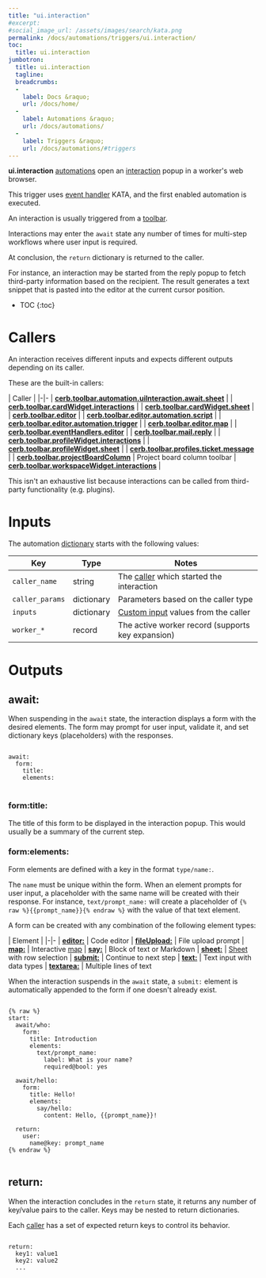 ```yaml
---
title: "ui.interaction"
#excerpt: 
#social_image_url: /assets/images/search/kata.png
permalink: /docs/automations/triggers/ui.interaction/
toc:
  title: ui.interaction
jumbotron:
  title: ui.interaction
  tagline: 
  breadcrumbs:
  -
    label: Docs &raquo;
    url: /docs/home/
  -
    label: Automations &raquo;
    url: /docs/automations/
  -
    label: Triggers &raquo;
    url: /docs/automations/#triggers
---
```


**ui.interaction** [automations](/docs/automations/) open an [interaction](/docs/interactions/) popup in a worker's web browser.

This trigger uses [event handler](/docs/automations/#event-handlers) KATA, and the first enabled automation is executed.

An interaction is usually triggered from a [toolbar](/docs/interactions/toolbar/).

Interactions may enter the `await` state any number of times for multi-step workflows where user input is required.

At conclusion, the `return` dictionary is returned to the caller.

For instance, an interaction may be started from the reply popup to fetch third-party information based on the recipient. The result generates a text snippet that is pasted into the editor at the current cursor position.

* TOC
{:toc}

# Callers

An interaction receives different inputs and expects different outputs depending on its caller.

These are the built-in callers:

| Caller | 
|-|-
| [**cerb.toolbar.automation.uiInteraction.await.sheet**](/docs/automations/triggers/ui.interaction/callers/cerb.toolbar.automation.uiInteraction.await.sheet/) | 
| [**cerb.toolbar.cardWidget.interactions**](/docs/automations/triggers/ui.interaction/callers/cerb.toolbar.cardWidget.interactions/) | 
| [**cerb.toolbar.cardWidget.sheet**](/docs/automations/triggers/ui.interaction/callers/cerb.toolbar.cardWidget.sheet/) | 
| [**cerb.toolbar.editor**](/docs/automations/triggers/ui.interaction/callers/cerb.toolbar.editor/) | 
| [**cerb.toolbar.editor.automation.script**](/docs/automations/triggers/ui.interaction/callers/cerb.toolbar.editor.automation.script/) | 
| [**cerb.toolbar.editor.automation.trigger**](/docs/automations/triggers/ui.interaction/callers/cerb.toolbar.editor.automation.trigger/) | 
| [**cerb.toolbar.editor.map**](/docs/automations/triggers/ui.interaction/callers/cerb.toolbar.editor.map/) | 
| [**cerb.toolbar.eventHandlers.editor**](/docs/automations/triggers/ui.interaction/callers/cerb.toolbar.eventHandlers.editor/) | 
| [**cerb.toolbar.mail.reply**](/docs/automations/triggers/ui.interaction/callers/cerb.toolbar.mail.reply/) | 
| [**cerb.toolbar.profileWidget.interactions**](/docs/automations/triggers/ui.interaction/callers/cerb.toolbar.profileWidget.interactions/) | 
| [**cerb.toolbar.profileWidget.sheet**](/docs/automations/triggers/ui.interaction/callers/cerb.toolbar.profileWidget.sheet/) | 
| [**cerb.toolbar.profiles.ticket.message**](/docs/automations/triggers/ui.interaction/callers/cerb.toolbar.profiles.ticket.message/) | 
| [**cerb.toolbar.projectBoardColumn**](/docs/automations/triggers/ui.interaction/callers/cerb.toolbar.projectBoardColumn/) | Project board column toolbar
| [**cerb.toolbar.workspaceWidget.interactions**](/docs/automations/triggers/ui.interaction/callers/cerb.toolbar.workspaceWidget.interactions/) | 

This isn't an exhaustive list because interactions can be called from third-party functionality (e.g. plugins). 

# Inputs

The automation [dictionary](/docs/automations/#dictionaries) starts with the following values:

| Key | Type | Notes
|-|-|-
| `caller_name` | string | The [caller](#callers) which started the interaction
| `caller_params` | dictionary | Parameters based on the caller type
| `inputs` | dictionary | [Custom input](/docs/automations/#inputs) values from the caller
| `worker_*` | record | The active worker record (supports key expansion)

# Outputs

## await:

When suspending in the `await` state, the interaction displays a form with the desired elements. The form may prompt for user input, validate it, and set dictionary keys (placeholders) with the responses.

<pre>
<code class="language-cerb">
await:
  form:
    title:
    elements:
</code>
</pre>

### form:title:

The title of this form to be displayed in the interaction popup. This would usually be a summary of the current step.

### form:elements:

Form elements are defined with a key in the format `type/name:`.

The `name` must be unique within the form. When an element prompts for user input, a placeholder with the same name will be created with their response. For instance, `text/prompt_name:` will create a placeholder of `{% raw %}{{prompt_name}}{% endraw %}` with the value of that text element.

A form can be created with any combination of the following element types:

| Element |
|-|-
| [**editor:**](/docs/automations/triggers/ui.interaction/elements/editor/) | Code editor
| [**fileUpload:**](/docs/automations/triggers/ui.interaction/elements/fileUpload/) | File upload prompt
| [**map:**](/docs/automations/triggers/ui.interaction/elements/map/) | Interactive [map](/docs/maps/) 
| [**say:**](/docs/automations/triggers/ui.interaction/elements/say/) | Block of text or Markdown
| [**sheet:**](/docs/automations/triggers/ui.interaction/elements/sheet/) | [Sheet](/docs/sheets) with row selection
| [**submit:**](/docs/automations/triggers/ui.interaction/elements/submit/) | Continue to next step
| [**text:**](/docs/automations/triggers/ui.interaction/elements/text/) | Text input with data types
| [**textarea:**](/docs/automations/triggers/ui.interaction/elements/textarea/) | Multiple lines of text

When the interaction suspends in the `await` state, a `submit:` element is automatically appended to the form if one doesn't already exist.

<pre>
<code class="language-cerb">
{% raw %}
start:
  await/who:
    form:
      title: Introduction
      elements:
        text/prompt_name:
          label: What is your name?
          required@bool: yes
  
  await/hello:
    form:
      title: Hello!
      elements:
        say/hello:
          content: Hello, {{prompt_name}}!
  
  return:
    user:
      name@key: prompt_name
{% endraw %}
</code>
</pre>

## return:

When the interaction concludes in the `return` state, it returns any number of key/value pairs to the caller. Keys may be nested to return dictionaries.

Each [caller](#callers) has a set of expected return keys to control its behavior.

<pre>
<code class="language-cerb">
return:
  key1: value1
  key2: value2
  ...
</code>
</pre>